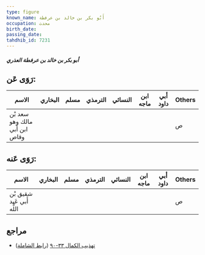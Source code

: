 ```yaml
---
type: figure
known_name: أَبُو بكر بن خالد بن عرفطة
occupation: محدث
birth_date:
passing_date:
tahdhib_id: 7231
---
```

##### أبو بكر بن خالد بن عرفطة العذري

## رَوَى عَن:
| الاسم                          | البخاري | مسلم | الترمذي | النسائي | ابن ماجه | أبي داود | Others |
| ------------------------------ | ------- | ---- | ------- | ------- | -------- | -------- | ------ |
| سعد بْن مالك وهو ابن أَبي وقاص |         |      |         |         |          |          | ص      |
## رَوَى عَنه:
| الاسم                     | البخاري | مسلم | الترمذي | النسائي | ابن ماجه | أبي داود | Others |
| ------------------------- | ------- | ---- | ------- | ------- | -------- | -------- | ------ |
| شقيق بْن أَبي عَبد اللَّه |         |      |         |         |          |          | ص      |
## مراجع
- [تهذيب الكمال ٣٣-٩٠](obsidian://open?vault=Tahdhib-al-Kamal&file=Figures/٧٢٣١-أبو%20بكر%20بن%20خالد%20بن%20عرفطة%20العذري) ([رابط الشاملة](https://shamela.ws/book/3722/17761))